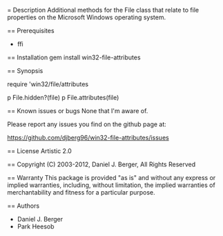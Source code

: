 = Description
  Additional methods for the File class that relate to file properties
  on the Microsoft Windows operating system.

== Prerequisites
  * ffi

== Installation
  gem install win32-file-attributes

== Synopsis

  require 'win32/file/attributes

  p File.hidden?(file)
  p File.attributes(file)

== Known issues or bugs
  None that I'm aware of.

  Please report any issues you find on the github page at:

  https://github.com/djberg96/win32-file-attributes/issues
  
== License
  Artistic 2.0

== Copyright
  (C) 2003-2012, Daniel J. Berger, All Rights Reserved

== Warranty
  This package is provided "as is" and without any express or
  implied warranties, including, without limitation, the implied
  warranties of merchantability and fitness for a particular purpose.

== Authors
  * Daniel J. Berger
  * Park Heesob
